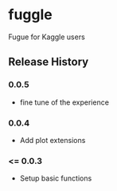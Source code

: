 # fuggle
Fugue for Kaggle users


## Release History

### 0.0.5

* fine tune of the experience

### 0.0.4

* Add plot extensions

### <= 0.0.3

* Setup basic functions
